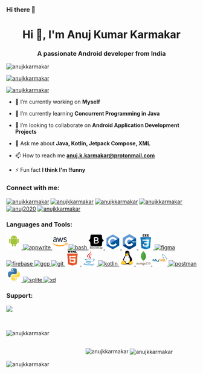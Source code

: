 ### Hi there 👋

<!--
**anujkkarmakar/anujkkarmakar** is a ✨ _special_ ✨ repository because its `README.md` (this file) appears on your GitHub profile.

Here are some ideas to get you started:

- 🔭 I’m currently working on ...
- 🌱 I’m currently learning ...
- 👯 I’m looking to collaborate on ...
- 🤔 I’m looking for help with ...
- 💬 Ask me about ...
- 📫 How to reach me: ...
- 😄 Pronouns: ...
- ⚡ Fun fact: ...
-->

<h1 align="center">Hi 👋, I'm Anuj Kumar Karmakar</h1>
<h3 align="center">A passionate Android developer from India</h3>

<p align="left"> <img src="https://komarev.com/ghpvc/?username=anujkkarmakar&label=Profile%20views&color=0e75b6&style=flat" alt="anujkkarmakar" /> </p>

<p align="left"> <a href="https://github.com/ryo-ma/github-profile-trophy"><img src="https://github-profile-trophy.vercel.app/?username=anujkkarmakar" alt="anujkkarmakar" /></a> </p>

<p align="left"> <a href="https://twitter.com/anujkkarmakar" target="blank"><img src="https://img.shields.io/twitter/follow/anujkkarmakar?logo=twitter&style=for-the-badge" alt="anujkkarmakar" /></a> </p>

- 🔭 I’m currently working on **Myself**

- 🌱 I’m currently learning **Concurrent Programming in Java**

- 👯 I’m looking to collaborate on **Android Application Development Projects**

- 💬 Ask me about **Java, Kotlin, Jetpack Compose, XML**

- 📫 How to reach me **anuj.k.karmakar@protonmail.com**

- ⚡ Fun fact **I think I'm !funny**

<h3 align="left">Connect with me:</h3>
<p align="left">
<a href="https://g.dev/anujkkarmakar" target="blank"><img align="center" src="https://developers.google.cn/site-assets/images/home/google_developers_logo.png?hl=zh-cn" alt="anujkkarmakar" height="30" width="40" /></a>
<a href="https://twitter.com/anujkkarmakar" target="blank"><img align="center" src="https://raw.githubusercontent.com/rahuldkjain/github-profile-readme-generator/master/src/images/icons/Social/twitter.svg" alt="anujkkarmakar" height="30" width="40" /></a>
<a href="https://linkedin.com/in/anujkkarmakar" target="blank"><img align="center" src="https://raw.githubusercontent.com/rahuldkjain/github-profile-readme-generator/master/src/images/icons/Social/linked-in-alt.svg" alt="anujkkarmakar" height="30" width="40" /></a>
<a href="https://www.youtube.com/c/anujkkarmakar" target="blank"><img align="center" src="https://raw.githubusercontent.com/rahuldkjain/github-profile-readme-generator/master/src/images/icons/Social/youtube.svg" alt="anujkkarmakar" height="30" width="40" /></a>
<a href="https://www.codechef.com/users/anuj2020" target="blank"><img align="center" src="https://cdn.jsdelivr.net/npm/simple-icons@3.1.0/icons/codechef.svg" alt="anuj2020" height="30" width="40" /></a>
<a href="https://www.leetcode.com/anujkkarmakar" target="blank"><img align="center" src="https://raw.githubusercontent.com/rahuldkjain/github-profile-readme-generator/master/src/images/icons/Social/leet-code.svg" alt="anujkkarmakar" height="30" width="40" /></a>
</p>

<h3 align="left">Languages and Tools:</h3>
<p align="left"> <a href="https://developer.android.com" target="_blank" rel="noreferrer"> <img src="https://raw.githubusercontent.com/devicons/devicon/master/icons/android/android-original-wordmark.svg" alt="android" width="40" height="40"/> </a> <a href="https://appwrite.io" target="_blank" rel="noreferrer"> <img src="https://www.vectorlogo.zone/logos/appwriteio/appwriteio-icon.svg" alt="appwrite" width="40" height="40"/> </a> <a href="https://aws.amazon.com" target="_blank" rel="noreferrer"> <img src="https://raw.githubusercontent.com/devicons/devicon/master/icons/amazonwebservices/amazonwebservices-original-wordmark.svg" alt="aws" width="40" height="40"/> </a> <a href="https://www.gnu.org/software/bash/" target="_blank" rel="noreferrer"> <img src="https://www.vectorlogo.zone/logos/gnu_bash/gnu_bash-icon.svg" alt="bash" width="40" height="40"/> </a> <a href="https://getbootstrap.com" target="_blank" rel="noreferrer"> <img src="https://raw.githubusercontent.com/devicons/devicon/master/icons/bootstrap/bootstrap-plain-wordmark.svg" alt="bootstrap" width="40" height="40"/> </a> <a href="https://www.cprogramming.com/" target="_blank" rel="noreferrer"> <img src="https://raw.githubusercontent.com/devicons/devicon/master/icons/c/c-original.svg" alt="c" width="40" height="40"/> </a> <a href="https://www.w3schools.com/cpp/" target="_blank" rel="noreferrer"> <img src="https://raw.githubusercontent.com/devicons/devicon/master/icons/cplusplus/cplusplus-original.svg" alt="cplusplus" width="40" height="40"/> </a> <a href="https://www.w3schools.com/css/" target="_blank" rel="noreferrer"> <img src="https://raw.githubusercontent.com/devicons/devicon/master/icons/css3/css3-original-wordmark.svg" alt="css3" width="40" height="40"/> </a> <a href="https://www.figma.com/" target="_blank" rel="noreferrer"> <img src="https://www.vectorlogo.zone/logos/figma/figma-icon.svg" alt="figma" width="40" height="40"/> </a> <a href="https://firebase.google.com/" target="_blank" rel="noreferrer"> <img src="https://www.vectorlogo.zone/logos/firebase/firebase-icon.svg" alt="firebase" width="40" height="40"/> </a> <a href="https://cloud.google.com" target="_blank" rel="noreferrer"> <img src="https://www.vectorlogo.zone/logos/google_cloud/google_cloud-icon.svg" alt="gcp" width="40" height="40"/> </a> <a href="https://git-scm.com/" target="_blank" rel="noreferrer"> <img src="https://www.vectorlogo.zone/logos/git-scm/git-scm-icon.svg" alt="git" width="40" height="40"/> </a> <a href="https://www.w3.org/html/" target="_blank" rel="noreferrer"> <img src="https://raw.githubusercontent.com/devicons/devicon/master/icons/html5/html5-original-wordmark.svg" alt="html5" width="40" height="40"/> </a> <a href="https://www.java.com" target="_blank" rel="noreferrer"> <img src="https://raw.githubusercontent.com/devicons/devicon/master/icons/java/java-original.svg" alt="java" width="40" height="40"/> </a> <a href="https://kotlinlang.org" target="_blank" rel="noreferrer"> <img src="https://www.vectorlogo.zone/logos/kotlinlang/kotlinlang-icon.svg" alt="kotlin" width="40" height="40"/> </a> <a href="https://www.linux.org/" target="_blank" rel="noreferrer"> <img src="https://raw.githubusercontent.com/devicons/devicon/master/icons/linux/linux-original.svg" alt="linux" width="40" height="40"/> </a> <a href="https://www.mongodb.com/" target="_blank" rel="noreferrer"> <img src="https://raw.githubusercontent.com/devicons/devicon/master/icons/mongodb/mongodb-original-wordmark.svg" alt="mongodb" width="40" height="40"/> </a> <a href="https://www.mysql.com/" target="_blank" rel="noreferrer"> <img src="https://raw.githubusercontent.com/devicons/devicon/master/icons/mysql/mysql-original-wordmark.svg" alt="mysql" width="40" height="40"/> </a> <a href="https://postman.com" target="_blank" rel="noreferrer"> <img src="https://www.vectorlogo.zone/logos/getpostman/getpostman-icon.svg" alt="postman" width="40" height="40"/> </a> <a href="https://www.python.org" target="_blank" rel="noreferrer"> <img src="https://raw.githubusercontent.com/devicons/devicon/master/icons/python/python-original.svg" alt="python" width="40" height="40"/> </a> <a href="https://www.sqlite.org/" target="_blank" rel="noreferrer"> <img src="https://www.vectorlogo.zone/logos/sqlite/sqlite-icon.svg" alt="sqlite" width="40" height="40"/> </a> <a href="https://www.adobe.com/products/xd.html" target="_blank" rel="noreferrer"> <img src="https://cdn.worldvectorlogo.com/logos/adobe-xd.svg" alt="xd" width="40" height="40"/> </a> </p>

<h3 align="left">Support:</h3>
<p><a href="https://www.patreon.com/anujkarmakar">
  <img src="https://c5.patreon.com/external/logo/become_a_patron_button@2x.png" width="160">
</a></p><br>
<p><a href="https://www.buymeacoffee.com/anujkkarmakar"> <img align="left" src="https://cdn.buymeacoffee.com/buttons/v2/default-yellow.png" height="50" width="210" alt="anujkkarmakar" /></a></p><br><br>

<p><img align="left" src="https://github-readme-stats.vercel.app/api/top-langs?username=anujkkarmakar&show_icons=true&locale=en&layout=compact" alt="anujkkarmakar" /></p>

<p>&nbsp;<img align="center" src="https://github-readme-stats.vercel.app/api?username=anujkkarmakar&show_icons=true&locale=en" alt="anujkkarmakar" /></p>

<p><img align="center" src="https://github-readme-streak-stats.herokuapp.com/?user=anujkkarmakar&" alt="anujkkarmakar" /></p>


